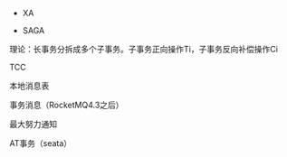 * XA

* SAGA

​		理论：长事务分拆成多个子事务。子事务正向操作Ti，子事务反向补偿操作Ci  

TCC

本地消息表

事务消息（RocketMQ4.3之后）

最大努力通知

AT事务（seata）

